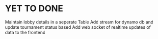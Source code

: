# YET TO DONE

Maintain lobby details in a seperate Table
Add stream for dynamo db and update tournament status based
Add web socket of realtime updates of data to the frontend